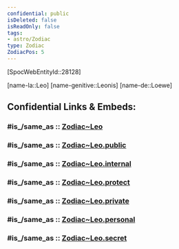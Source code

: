 ```yaml
---
confidential: public
isDeleted: false
isReadOnly: false
tags:
- astro/Zodiac
type: Zodiac
ZodiacPos: 5
---
```


[SpocWebEntityId::28128]



[name-la::Leo]
[name-genitive::Leonis]
[name-de::Loewe]


## Confidential Links & Embeds: 

### #is_/same_as :: [Zodiac~Leo](/_Standards/Astronomy/Star~Constellation/Zodiac~Leo.md) 

### #is_/same_as :: [Zodiac~Leo.public](/_public/Astronomy/Star~Constellation/Zodiac~Leo.public.md) 

### #is_/same_as :: [Zodiac~Leo.internal](/_internal/Astronomy/Star~Constellation/Zodiac~Leo.internal.md) 

### #is_/same_as :: [Zodiac~Leo.protect](/_protect/Astronomy/Star~Constellation/Zodiac~Leo.protect.md) 

### #is_/same_as :: [Zodiac~Leo.private](/_private/Astronomy/Star~Constellation/Zodiac~Leo.private.md) 

### #is_/same_as :: [Zodiac~Leo.personal](/_personal/Astronomy/Star~Constellation/Zodiac~Leo.personal.md) 

### #is_/same_as :: [Zodiac~Leo.secret](/_secret/Astronomy/Star~Constellation/Zodiac~Leo.secret.md)

